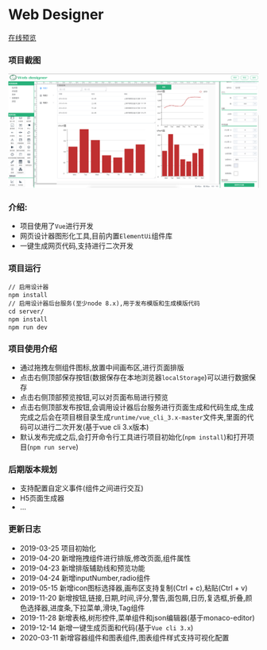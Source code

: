 # Web Designer

[在线预览](https://xiaoai7904.github.io/web_designer)

### 项目截图
![](src/assets/1.png)
### 介绍: 
* 项目使用了`Vue`进行开发
* 网页设计器图形化工具,目前内置`ElementUi`组件库
* 一键生成网页代码,支持进行二次开发

### 项目运行
```
// 启用设计器
npm install
// 启用设计器后台服务(至少node 8.x),用于发布模版和生成模版代码
cd server/
npm install
npm run dev
```

### 项目使用介绍
* 通过拖拽左侧组件图标,放置中间画布区,进行页面排版
* 点击右侧顶部保存按钮(数据保存在本地浏览器`localStorage`)可以进行数据保存
* 点击右侧顶部预览按钮,可以对页面布局进行预览
* 点击右侧顶部发布按钮,会调用设计器后台服务进行页面生成和代码生成,生成完成之后会在项目根目录生成`runtime/vue_cli_3.x-master`文件夹,里面的代码可以进行二次开发(基于vue cli 3.x版本)
* 默认发布完成之后,会打开命令行工具进行项目初始化(`npm install`)和打开项目(`npm run serve`)

### 后期版本规划
* 支持配置自定义事件(组件之间进行交互)
* H5页面生成器
* ...

### 更新日志
* 2019-03-25 项目初始化
* 2019-04-20 新增拖拽组件进行排版,修改页面,组件属性
* 2019-04-23 新增排版辅助线和预览功能
* 2019-04-24 新增inputNumber,radio组件
* 2019-05-15 新增icon图标选择器,画布区支持复制(Ctrl + c),粘贴(Ctrl + v)
* 2019-11-20 新增按钮,链接,日期,时间,评分,警告,面包屑,日历,复选框,折叠,颜色选择器,进度条,下拉菜单,滑块,Tag组件
* 2019-11-28 新增表格,树形控件,菜单组件和json编辑器(基于monaco-editor)
* 2019-12-14 新增一键生成页面和代码(基于`Vue cli 3.x`)
* 2020-03-11 新增容器组件和图表组件,图表组件样式支持可视化配置